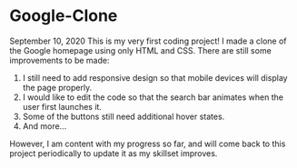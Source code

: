 # Google-Clone

September 10, 2020
This is my very first coding project! I made a clone of the Google homepage using only HTML and CSS. 
There are still some improvements to be made:

1) I still need to add responsive design so that mobile devices will display the page properly.
2) I would like to edit the code so that the search bar animates when the user first launches it.
3) Some of the buttons still need additional hover states.
4) And more...

However, I am content with my progress so far, and will come back to this project periodically to update it as my skillset improves.
